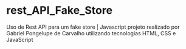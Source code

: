# rest_API_Fake_Store
Uso de Rest API para um fake store | Javascript
projeto realizado por Gabriel Pongelupe de Carvalho utilizando tecnologias HTML, CSS e JavaScript
